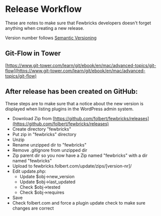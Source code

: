 # Release Workflow
These are notes to make sure that Fewbricks developers doesn't forget anything when creating a new release. 

Version number follows [Semantic Versioning](http://semver.org/)

## Git-Flow in Tower
[https://www.git-tower.com/learn/git/ebook/en/mac/advanced-topics/git-flow](https://www.git-tower.com/learn/git/ebook/en/mac/advanced-topics/git-flow)

## After release has been created on GitHub:

These steps are to make sure that a notice about the new version is displayed when listing plugins in the WordPress admin system.

* Download Zip from [https://github.com/folbert/fewbricks/releases](https://github.com/folbert/fewbricks/releases)
* Create directory "fewbricks"
* Put zip in "fewbricks" directory
* Unzip
* Rename unzipped dir to "fewbricks"
* Remove .gitignore from unzipped dir
* Zip parent dir so you now have a Zip named "fewbricks" with a dir named "fewbricks"
* Upload to fewbricks.folbert.com/update/zips/[version-nr]/
* Edit update.php:
    *  Update $obj->new_version
    * Update $obj->last_updated
    * Check $obj->tested
    * Check $obj->requires
* Save
* Check folbert.com and force a plugin update check to make sure changes are correct